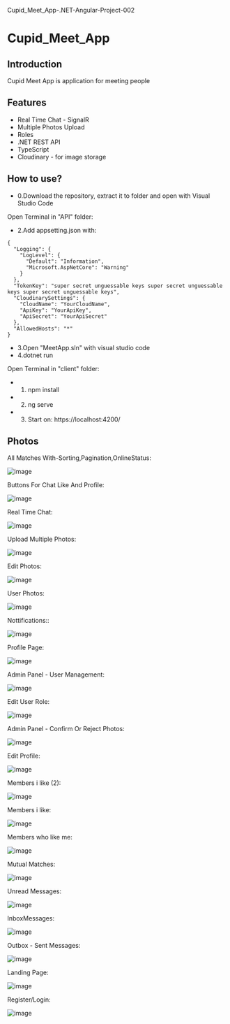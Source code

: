 Cupid_Meet_App-.NET-Angular-Project-002

# Cupid_Meet_App

## Introduction

Cupid Meet App is application for meeting people

## Features

- Real Time Chat - SignalR
- Multiple Photos Upload
- Roles
- .NET REST API
- TypeScript
- Cloudinary - for image storage

## How to use?

- 0.Download the repository, extract it to folder and open with Visual Studio Code

Open Terminal in "API" folder:

- 2.Add appsetting.json with:

```
{
  "Logging": {
    "LogLevel": {
      "Default": "Information",
      "Microsoft.AspNetCore": "Warning"
    }
  },
  "TokenKey": "super secret unguessable keys super secret unguessable keys super secret unguessable keys",
  "CloudinarySettings": {
    "CloudName": "YourCloudName",
    "ApiKey": "YourApiKey",
    "ApiSecret": "YourApiSecret"
  },
  "AllowedHosts": "*"
}
```

- 3.Open "MeetApp.sln" with visual studio code
- 4.dotnet run

Open Terminal in "client" folder:
- 1. npm install
- 2. ng serve
- 3. Start on: https://localhost:4200/

## Photos

All Matches With-Sorting,Pagination,OnlineStatus:

![image](/API/wwwroot/assets/Images/1All_Matches_With-Sorting,Pagination,OnlineStatus.png)

Buttons For Chat Like And Profile:

![image](/API/wwwroot/assets/Images/2Buttons_For_Chat_Like_And_Profile.png)

Real Time Chat:

![image](/API/wwwroot/assets/Images/3Real%20Time%20Chat.png)

Upload Multiple Photos:

![image](/API/wwwroot/assets/Images/4Upload%20Multiple%20Photos.png)

Edit Photos:

![image](/API/wwwroot/assets/Images/5Edit%20Photos.png)

User Photos:

![image](/API/wwwroot/assets/Images/6All_User_Photos.png)

Nottifications::

![image](/API/wwwroot/assets/Images/7Notifications.png)

Profile Page:

![image](/API/wwwroot/assets/Images/8Profile%20page.png)

Admin Panel - User Management:

![image](/API/wwwroot/assets/Images/9Admin_Panel-User_Management.png)

Edit User Role:

![image](/API/wwwroot/assets/Images/10Edit_User_Role.png)

Admin Panel - Confirm Or Reject Photos:

![image](/API/wwwroot/assets/Images/11Admin_Panel-Confirm_Or_Reject_Photos.png)

Edit Profile:

![image](/API/wwwroot/assets/Images/12Edit%20Profile.png)

Members i like (2):

![image](</API/wwwroot/assets/Images/13Members%20i%20like%20(2).png>)

Members i like:

![image](/API/wwwroot/assets/Images/13Members%20I%20like.png)

Members who like me:

![image](/API/wwwroot/assets/Images/14members%20who%20like%20u.png)

Mutual Matches:

![image](/API/wwwroot/assets/Images/15Mutual%20Matches.png)

Unread Messages:

![image](/API/wwwroot/assets/Images/16unread%20Messages.png)

InboxMessages:

![image](/API/wwwroot/assets/Images/17InboxMessages.png)

Outbox - Sent Messages:

![image](/API/wwwroot/assets/Images/18Outbox%20-%20Sent%20Messages.png)

Landing Page:

![image](/API/wwwroot/assets/Images/19LandingPage.png)

Register/Login:

![image](/API/wwwroot/assets/Images/20RegisterLogin.png)
